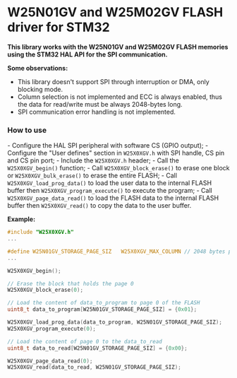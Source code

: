 # W25N01GV and W25M02GV FLASH driver for STM32

**This library works with the W25N01GV and W25M02GV FLASH memories using the STM32 HAL API for the SPI communication.**

**Some observations:**

- This library doesn't support SPI through interruption or DMA, only blocking mode.
- Column selection is not implemented and ECC is always enabled, thus the data for read/write must be always 2048-bytes long.
- SPI communication error handling is not implemented.

### How to use

\- Configure the HAL SPI peripheral with software CS (GPIO output);
\- Configure the "User defines" section in `W25X0XGV.h` with SPI handle, CS pin and CS pin port;
\- Include the `W25X0XGV.h` header;
\- Call the `W25X0XGV_begin()` function;
\- Call `W25X0XGV_block_erase()` to erase one block or `W25X0XGV_bulk_erase()` to erase the entire FLASH;
\- Call `W25X0XGV_load_prog_data()` to load the user data to the internal FLASH buffer then `W25X0XGV_program_execute()` to execute the program;
\- Call `W25X0XGV_page_data_read()` to load the FLASH data to the internal FLASH buffer then `W25X0XGV_read()` to copy the data to the user buffer.

**Example:**

```c
#include "W25X0XGV.h"
...

#define W25N01GV_STORAGE_PAGE_SIZ	W25X0XGV_MAX_COLUMN	// 2048 bytes per page
...

W25X0XGV_begin();

// Erase the block that holds the page 0
W25X0XGV_block_erase(0);

// Load the content of data_to_program to page 0 of the FLASH
uint8_t data_to_program[W25N01GV_STORAGE_PAGE_SIZ] = {0x01};

W25X0XGV_load_prog_data(data_to_program, W25N01GV_STORAGE_PAGE_SIZ);
W25X0XGV_program_execute(0);

// Load the content of page 0 to the data_to_read
uint8_t data_to_read[W25N01GV_STORAGE_PAGE_SIZ] = {0x00};

W25X0XGV_page_data_read(0);
W25X0XGV_read(data_to_read, W25N01GV_STORAGE_PAGE_SIZ);
```